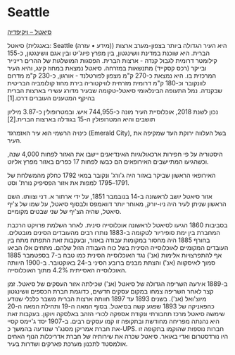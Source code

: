 # Seattle

[סיאטל – ויקיפדיה](https://he.wikipedia.org/wiki/%D7%A1%D7%99%D7%90%D7%98%D7%9C)

סיאטל (באנגלית: Seattle (מידע • עזרה)) היא העיר הגדולה ביותר בצפון-מערב ארצות הברית. היא שוכנת במדינת וושינגטון, בין מפרץ פיוג'יט ובין אגם וושינגטון, כ-155 קילומטר דרומית לגבול קנדה - ארצות הברית. הפסגות המושלגות של ההרים ריינייר ובייקר (רכס קסקייד) מתנשאות במזרחה. סיאטל נמצאת במחוז קינג, והיא העיר המרכזית בו. היא נמצאת כ-270 ק"מ מצפון לפורטלנד - אורגון, כ-230 ק"מ מדרום לוונקובר וכ-180 ק"מ דרומית מזרחית לוויקטוריה בירת מחוז קולומביה הבריטית שבקנדה. נמל התעופה הבינלאומי סיאטל-טקומה שבעיר מדורג עשירי בארצות הברית בהיקף המטענים העוברים דרכו.[1]

נכון לשנת 2018, אוכלוסיית העיר מונה כ-744,955 איש. ובמטרופולין כ-3.87 מיליון תושבים והיא המטרופולין ה-15 בגודלה בארצות הברית.[2]

כינויה הרשמי הוא עיר האזמרגד (Emerald City), בשל העלווה ירוקת העד שמקיפה את העיר.

היסטוריה
על פי חפירות ארכאולוגיות האינדיאנים יישבו את האזור לפחות 4,000 שנה, וכשהגיעו המתיישבים האירופאים הם כבשו לפחות 17 כפרים באזור מפרץ אליוט.

האירופאי הראשון שביקר באזור היה ג'ורג' ונקובר במאי 1792 כחלק מהמשלחת של 1791–1795 למפות את אזור הפסיפיק נורת' וסט.

אזור סיאטל יושב לראשונה ב-14 בנובמבר 1851, על ידי ארתור א. דני וצוותו. השם הראשון שניתן לעיר היה ניו-יורק, מאוחר יותר דוואמפס ולבסוף סיאטל, על שמו של צ'יף סיאטל, שהיה הצ'יף של שני שבטים מקומיים.

בסביבות 1860 הגיעו לסיאטל לראשונה אוכלוסייה סינית. לאחר השלמת פרויקט הרכבת המחברת בין ימת סופיריור לטקומה ב-1883 נותרו רבים מהעובדים הסינים מובטלים. בחורף 1885 היה מחסור במקומות עבודה באזור, ובעקבות זאת התפתח מתח בין העובדים המקומיים לאוכלוסייה הסינית בשל כוח העבודה הזול שלהם. מתחים אלו הביאו אף להתפרצויות אלימות (אנ') נגד האוכלוסייה הסינית כמו טבח ב-7 בספטמבר 1885 סמוך לאיסקווה (אנ') והצתת מבנים ברובע הסיני ב-24 באוקטובר. ב-1900 היוותה האוכלוסייה האסייתית 4.2% מתוך האוכלוסייה.

ב-1889 אירעה השריפה הגדולה של סיאטל (אנ') שכילתה אזור העסקים של סיאטל. זמן קצר לאחר השריפה צמחו במקום עסקים חדשים, כדוגמת חברת הכספים וושינגטון מיוצ'ואל (אנ'). בשנים 1893 עד 1897 חוותה ארצות הברית משבר כלכלי שנודע כהפאניקה של 1893 שפגע קשה בסיאטל. בסוף המאה ה-19 ותחילת המאה ה-20 שימשה סיאטל מרכז תחבורתי ונקודת אספקה לכורי הזהב באלסקה ויוקון. בעקבות זאת היא נהנתה מפריחה מחודשת ובתקופה זו קמו עסקים רבים. ב-1907 יסד ג'יימס קסיי את חברת אמריקן מסנג'ר שנודעה בהמשך כ-UPS. חברות נוספות שהוקמו בתקופה זו היו נורדסטרום ואדי באואר. סיאטל שכרה את שירותיה של חברת אדריכלות הנוף האחים אולמסטד לתכנון מערכת פארקים ושדרות בעיר.

<!---
cspell:ignore Seattle ויקיפדיה פיוג'יט ריינייר קסקייד קינג לפורטלנד טקומה Emerald אליוט ג'ורג הפסיפיק דוואמפס סופיריור לטקומה לאיסקווה השריפה מיוצ'ואל כהפאניקה ויוקון ג'יימס קסיי אמריקן מסנג'ר נורדסטרום באואר אולמסטד פארקים
--->

